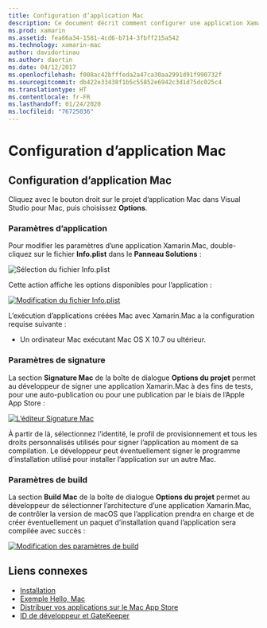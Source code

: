 ```yaml
---
title: Configuration d’application Mac
description: Ce document décrit comment configurer une application Xamarin.Mac en vue de sa publication. Il traite des paramètres d’application, de signature et de build.
ms.prod: xamarin
ms.assetid: fea66a34-1581-4cd6-b714-3fbff215a542
ms.technology: xamarin-mac
author: davidortinau
ms.author: daortin
ms.date: 04/12/2017
ms.openlocfilehash: f008ac42bfffeda2a47ca30aa2991d91f990732f
ms.sourcegitcommit: db422e33438f1b5c55852e6942c3d1d75dc025c4
ms.translationtype: HT
ms.contentlocale: fr-FR
ms.lasthandoff: 01/24/2020
ms.locfileid: "76725036"
---
```

# <a name="mac-app-configuration"></a>Configuration d’application Mac

## <a name="mac-app-configuration"></a>Configuration d’application Mac

Cliquez avec le bouton droit sur le projet d’application Mac dans Visual Studio pour Mac, puis choisissez **Options**.

### <a name="application-settings"></a>Paramètres d’application

Pour modifier les paramètres d’une application Xamarin.Mac, double-cliquez sur le fichier **Info.plist** dans le **Panneau Solutions** :

![Sélection du fichier Info.plist](app-configuration-images/config04.png "Sélection du fichier Info.plist")

Cette action affiche les options disponibles pour l’application :

 [![Modification du fichier Info.plist](app-configuration-images/config01.png "Modification du fichier Info.plist")](app-configuration-images/config01-large.png#lightbox)

L’exécution d’applications créées Mac avec Xamarin.Mac a la configuration requise suivante :

- Un ordinateur Mac exécutant Mac OS X 10.7 ou ultérieur.

### <a name="signing-settings"></a>Paramètres de signature

La section **Signature Mac** de la boîte de dialogue **Options du projet** permet au développeur de signer une application Xamarin.Mac à des fins de tests, pour une auto-publication ou pour une publication par le biais de l’Apple App Store :

[![L’éditeur Signature Mac](app-configuration-images/config02.png "La fenêtre Signature Mac")](app-configuration-images/config02-large.png#lightbox)

À partir de là, sélectionnez l’identité, le profil de provisionnement et tous les droits personnalisés utilisés pour signer l’application au moment de sa compilation. Le développeur peut éventuellement signer le programme d’installation utilisé pour installer l’application sur un autre Mac.

### <a name="build-settings"></a>Paramètres de build

La section **Build Mac** de la boîte de dialogue **Options du projet** permet au développeur de sélectionner l’architecture d’une application Xamarin.Mac, de contrôler la version de macOS que l’application prendra en charge et de créer éventuellement un paquet d’installation quand l’application sera compilée avec succès :

 [![Modification des paramètres de build](app-configuration-images/config03.png "Modification des paramètres de build")](app-configuration-images/config03-large.png#lightbox)

## <a name="related-links"></a>Liens connexes

- [Installation](/visualstudio/mac/installation/)
- [Exemple Hello, Mac](~/mac/get-started/hello-mac.md)
- [Distribuer vos applications sur le Mac App Store](https://developer.apple.com/devcenter/mac/checklist/)
- [ID de développeur et GateKeeper](https://developer.apple.com/developer-id/)
